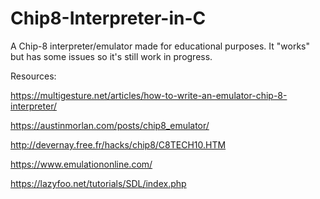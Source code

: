 # Chip8-Interpreter-in-C
A Chip-8 interpreter/emulator made for educational purposes. It "works" but has some issues so it's still work in progress.

Resources:

https://multigesture.net/articles/how-to-write-an-emulator-chip-8-interpreter/

https://austinmorlan.com/posts/chip8_emulator/

http://devernay.free.fr/hacks/chip8/C8TECH10.HTM

https://www.emulationonline.com/

https://lazyfoo.net/tutorials/SDL/index.php
